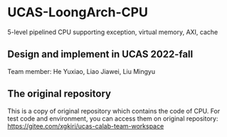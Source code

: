 # UCAS-LoongArch-CPU
5-level pipelined CPU supporting exception, virtual memory, AXI, cache
## Design and implement in UCAS 2022-fall
Team member: He Yuxiao, Liao Jiawei, Liu Mingyu
## The original repository
This is a copy of original repository which contains the code of CPU.
For test code and environment, you can access them on original repository:
https://gitee.com/xgkiri/ucas-calab-team-workspace
